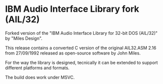 # IBM Audio Interface Library fork (AIL/32)

Forked version of the "IBM Audio Interface Library for 32-bit DOS (AIL/32)"
by "Miles Design".

This release contains a converted C version of the original AIL32.ASM 2.16 from 27/09/1992
released as open-source software by John Miles.

For the way the library is designed, tecnically it can be extended to support
different platforms and formats.

The build does work under MSVC.
